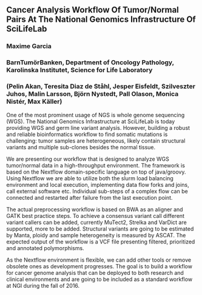 ## Cancer Analysis Workflow Of Tumor/Normal Pairs At The National Genomics Infrastructure Of SciLifeLab

### Maxime Garcia

### BarnTumörBanken, Department of Oncology Pathology, Karolinska Institutet, Science for Life Laboratory

### (Pelin Akan, Teresita Diaz de Ståhl, Jesper Eisfeldt, Szilveszter Juhos, Malin Larsson, Björn Nystedt, Pall Olason, Monica Nistér, Max Käller)

One of the most prominent usage of NGS is whole genome sequencing (WGS). The
National Genomics Infrastructure at SciLifeLab is today providing WGS and germ
line variant analysis. However, building a robust and reliable bioinformatics
workflow to find somatic mutations is challenging: tumor samples are
heterogeneous, likely contain structural variants and multiple sub-clones
besides the normal tissue.

We are presenting our workflow that is designed to analyze WGS tumor/normal
data in a high-throughput environment. The framework is based on the Nextflow
domain-specific language on top of java/groovy. Using Nextflow we are able to
utilize both the slurm load balancing environment and local execution,
implementing data flow forks and joins, call external software etc. Individual
sub-steps of a complex flow can be connected and restarted after failure from
the last execution point.

The actual preprocessing workflow is based on BWA as an aligner and GATK best
practice steps. To achieve a consensus variant call different variant callers
can be added, currently MuTect2, Strelka and VarDict are supported, more to be
added. Structural variants are going to be estimated by Manta, ploidy and
sample heterogeneity is measured by ASCAT. The expected output of the workflow
is a VCF file presenting filtered, prioritized and annotated polymorphisms.

As the Nextflow environment is flexible, we can add other tools or remove
obsolete ones as development progresses. The goal is to build a workflow for
cancer genome analysis that can be deployed to both research and clinical
environments and are going to be included as a standard workflow at NGI during
the fall of 2016.
